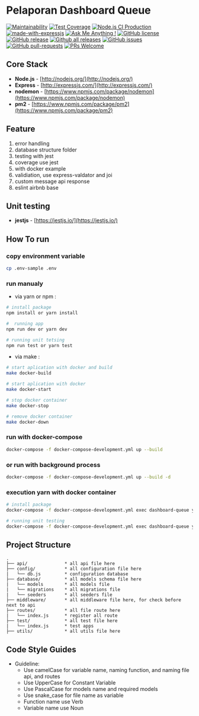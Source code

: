 # Pelaporan Dashboard Queue
[![Maintainability](https://api.codeclimate.com/v1/badges/02d8ecaa0f0df6746e64/maintainability)](https://codeclimate.com/github/jabardigitalservice/pelaporan-queue-dashboard/maintainability)
[![Test Coverage](https://api.codeclimate.com/v1/badges/02d8ecaa0f0df6746e64/test_coverage)](https://codeclimate.com/github/jabardigitalservice/pelaporan-queue-dashboard/test_coverage)
[![Node.js CI Production](https://github.com/jabardigitalservice/pelaporan-queue-dashboard/actions/workflows/production.yml/badge.svg)](https://github.com/jabardigitalservice/pelaporan-queue-dashboard/actions/workflows/production.yml)
[![made-with-expressjs](https://img.shields.io/badge/Made%20with-Expressjs-1f425f.svg)](https://expressjs.com/)
[![Ask Me Anything !](https://img.shields.io/badge/Ask%20me-anything-1abc9c.svg)](https://github.com/firmanJS)
[![GitHub license](https://img.shields.io/github/license/Naereen/StrapDown.js.svg)](https://github.com/jabardigitalservice/pelaporan-queue-dashboard/blob/master/LICENSE)
[![GitHub release](https://img.shields.io/github/release/jabardigitalservice/pelaporan-queue-dashboard.svg)](https://github.com/jabardigitalservice/pelaporan-queue-dashboard/releases)
[![Github all releases](https://img.shields.io/github/downloads/jabardigitalservice/pelaporan-queue-dashboard/total.svg)](https://github.com/jabardigitalservice/pelaporan-queue-dashboard/releases)
[![GitHub issues](https://img.shields.io/github/issues/jabardigitalservice/pelaporan-queue-dashboard.svg)](https://github.com/jabardigitalservice/pelaporan-queue-dashboard/issues/)
[![GitHub pull-requests](https://img.shields.io/github/issues-pr/jabardigitalservice/pelaporan-queue-dashboard.svg)](https://github.com/jabardigitalservice/pelaporan-queue-dashboard/pulls/)
[![PRs Welcome](https://img.shields.io/badge/PRs-welcome-brightgreen.svg?style=flat-square)](http://makeapullrequest.com)

## Core Stack
- **Node.js** - [http://nodejs.org/](http://nodejs.org/)
- **Express** - [http://expressjs.com/](http://expressjs.com/)
- **nodemon** - [https://www.npmjs.com/package/nodemon](https://www.npmjs.com/package/nodemon)
- **pm2** - [https://www.npmjs.com/package/pm2](https://www.npmjs.com/package/pm2)

## Feature
1. error handling
1. database structure folder
1. testing with jest
1. coverage use jest
1. with docker example
1. validiation, use express-valdator and joi
1. custom message api response
1. eslint airbnb base

## Unit testing
- **jestjs** - [https://jestjs.io/](https://jestjs.io/)

## How To run

### copy environment variable

```sh
cp .env-sample .env
```

### run manualy

* via yarn or npm :

```sh
# install package
npm install or yarn install

#  running app
npm run dev or yarn dev

# running unit tetsing
npm run test or yarn test
```

* via make :

```sh
# start aplication with docker and build
make docker-build 

# start aplication with docker
make docker-start 

# stop docker container
make docker-stop 

# remove docker container
make docker-down 
```

### run with docker-compose

```sh
docker-compose -f docker-compose-development.yml up --build
```

### or run with background process

```sh
docker-compose -f docker-compose-development.yml up --build -d
```
### execution yarn with docker container
```sh
# install package
docker-compose -f docker-compose-development.yml exec dashboard-queue yarn install

# running unit testing
docker-compose -f docker-compose-development.yml exec dashboard-queue yarn run test
```

## Project Structure
```
.
├── api/              * all api file here
├── config/           * all configuration file here
|   └── db.js         * configuration database
├── database/         * all models schema file here
|   └── models        * all models file
|   └── migrations    * all migrations file
|   └── seeders       * all seeders file
├── middleware/       * all middleware file here, for check before next to api
├── routes/           * all file route here
|   └── index.js      * register all route
├── test/             * all test file here
|   └── index.js      * test apps
├── utils/            * all utils file here

```

## Code Style Guides
* Guideline:
  * Use camelCase for variable name, naming function, and naming file api, and routes
  * Use UpperCase for Constant Variable
  * Use PascalCase for models name and required models
  * Use snake_case for file name as variable
  * Function name use Verb
  * Variable name use Noun
